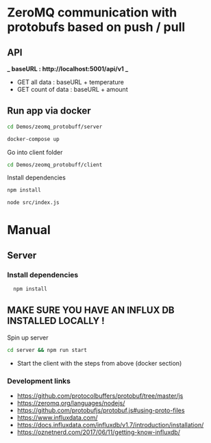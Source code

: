 # ZeroMQ communication with protobufs based on push / pull

## API

**_ baseURL : http://localhost:5001/api/v1 _**

- GET all data : baseURL + temperature
- GET count of data : baseURL + amount

## Run app via docker

```bash
cd Demos/zeomq_protobuff/server
```

```bash
docker-compose up
```

Go into client folder

```bash
cd Demos/zeomq_protobuff/client

```

Install dependencies

```bash
npm install
```

```bash
node src/index.js
```

# Manual

## Server

### Install dependencies

```bash
  npm install
```

## MAKE SURE YOU HAVE AN INFLUX DB INSTALLED LOCALLY !

Spin up server

```bash
cd server && npm run start
```

- Start the client with the steps from above (docker section)

### Development links

- https://github.com/protocolbuffers/protobuf/tree/master/js
- https://zeromq.org/languages/nodejs/
- https://github.com/protobufjs/protobuf.js#using-proto-files
- https://www.influxdata.com/
- https://docs.influxdata.com/influxdb/v1.7/introduction/installation/
- https://oznetnerd.com/2017/06/11/getting-know-influxdb/
